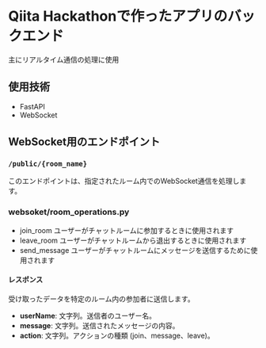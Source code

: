 # Qiita Hackathonで作ったアプリのバックエンド
主にリアルタイム通信の処理に使用
## 使用技術
- FastAPI
- WebSocket

## WebSocket用のエンドポイント
### `/public/{room_name}`

このエンドポイントは、指定されたルーム内でのWebSocket通信を処理します。

### websoket/room_operations.py
- join_room
  ユーザーがチャットルームに参加するときに使用されます
- leave_room
  ユーザーがチャットルームから退出するときに使用されます
- send_message
  ユーザーがチャットルームにメッセージを送信するために使用されます

#### レスポンス
受け取ったデータを特定のルーム内の参加者に送信します。

- **userName**: 文字列。送信者のユーザー名。
- **message**: 文字列。送信されたメッセージの内容。
- **action**: 文字列。アクションの種類 (join、message、leave)。
